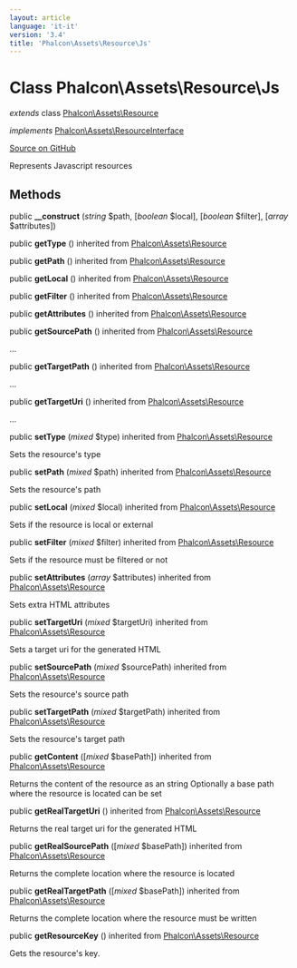 ```yaml
---
layout: article
language: 'it-it'
version: '3.4'
title: 'Phalcon\Assets\Resource\Js'
---
```


# Class **Phalcon\Assets\Resource\Js**

*extends* class [Phalcon\Assets\Resource](/3.4/en/api/Phalcon_Assets_Resource)

*implements* [Phalcon\Assets\ResourceInterface](/3.4/en/api/Phalcon_Assets_ResourceInterface)

<a href="https://github.com/phalcon/cphalcon/tree/v3.4.0/phalcon/assets/resource/js.zep" class="btn btn-default btn-sm">Source on GitHub</a>

Represents Javascript resources

## Methods

public **__construct** (*string* $path, [*boolean* $local], [*boolean* $filter], [*array* $attributes])

public **getType** () inherited from [Phalcon\Assets\Resource](/3.4/en/api/Phalcon_Assets_Resource)

public **getPath** () inherited from [Phalcon\Assets\Resource](/3.4/en/api/Phalcon_Assets_Resource)

public **getLocal** () inherited from [Phalcon\Assets\Resource](/3.4/en/api/Phalcon_Assets_Resource)

public **getFilter** () inherited from [Phalcon\Assets\Resource](/3.4/en/api/Phalcon_Assets_Resource)

public **getAttributes** () inherited from [Phalcon\Assets\Resource](/3.4/en/api/Phalcon_Assets_Resource)

public **getSourcePath** () inherited from [Phalcon\Assets\Resource](/3.4/en/api/Phalcon_Assets_Resource)

...

public **getTargetPath** () inherited from [Phalcon\Assets\Resource](/3.4/en/api/Phalcon_Assets_Resource)

...

public **getTargetUri** () inherited from [Phalcon\Assets\Resource](/3.4/en/api/Phalcon_Assets_Resource)

...

public **setType** (*mixed* $type) inherited from [Phalcon\Assets\Resource](/3.4/en/api/Phalcon_Assets_Resource)

Sets the resource's type

public **setPath** (*mixed* $path) inherited from [Phalcon\Assets\Resource](/3.4/en/api/Phalcon_Assets_Resource)

Sets the resource's path

public **setLocal** (*mixed* $local) inherited from [Phalcon\Assets\Resource](/3.4/en/api/Phalcon_Assets_Resource)

Sets if the resource is local or external

public **setFilter** (*mixed* $filter) inherited from [Phalcon\Assets\Resource](/3.4/en/api/Phalcon_Assets_Resource)

Sets if the resource must be filtered or not

public **setAttributes** (*array* $attributes) inherited from [Phalcon\Assets\Resource](/3.4/en/api/Phalcon_Assets_Resource)

Sets extra HTML attributes

public **setTargetUri** (*mixed* $targetUri) inherited from [Phalcon\Assets\Resource](/3.4/en/api/Phalcon_Assets_Resource)

Sets a target uri for the generated HTML

public **setSourcePath** (*mixed* $sourcePath) inherited from [Phalcon\Assets\Resource](/3.4/en/api/Phalcon_Assets_Resource)

Sets the resource's source path

public **setTargetPath** (*mixed* $targetPath) inherited from [Phalcon\Assets\Resource](/3.4/en/api/Phalcon_Assets_Resource)

Sets the resource's target path

public **getContent** ([*mixed* $basePath]) inherited from [Phalcon\Assets\Resource](/3.4/en/api/Phalcon_Assets_Resource)

Returns the content of the resource as an string Optionally a base path where the resource is located can be set

public **getRealTargetUri** () inherited from [Phalcon\Assets\Resource](/3.4/en/api/Phalcon_Assets_Resource)

Returns the real target uri for the generated HTML

public **getRealSourcePath** ([*mixed* $basePath]) inherited from [Phalcon\Assets\Resource](/3.4/en/api/Phalcon_Assets_Resource)

Returns the complete location where the resource is located

public **getRealTargetPath** ([*mixed* $basePath]) inherited from [Phalcon\Assets\Resource](/3.4/en/api/Phalcon_Assets_Resource)

Returns the complete location where the resource must be written

public **getResourceKey** () inherited from [Phalcon\Assets\Resource](/3.4/en/api/Phalcon_Assets_Resource)

Gets the resource's key.